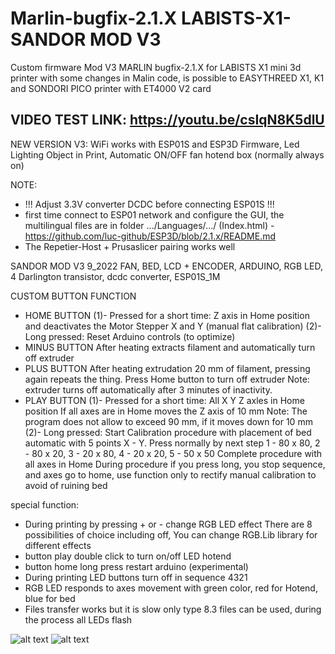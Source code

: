 # Marlin-bugfix-2.1.X LABISTS-X1-SANDOR MOD V3

Custom firmware Mod V3 MARLIN bugfix-2.1.X for LABISTS X1 mini 3d printer  with some changes in Malin code,  is possible to  EASYTHREED X1, K1 and SONDORI PICO printer with  ET4000 V2 card

VIDEO TEST LINK: https://youtu.be/csIqN8K5dlU
---------------

NEW VERSION V3: WiFi works with ESP01S and ESP3D Firmware, Led Lighting Object in Print, Automatic ON/OFF fan hotend box (normally always on)

NOTE:
- !!! Adjust 3.3V converter DCDC before connecting ESP01S !!!
- first time connect to ESP01 network and configure the GUI, the multilingual files are in folder .../Languages/.../ (Index.html) - https://github.com/luc-github/ESP3D/blob/2.1.x/README.md
- The Repetier-Host + Prusaslicer pairing works well

SANDOR MOD V3 9_2022
FAN, BED, LCD + ENCODER, ARDUINO, RGB LED, 4 Darlington transistor, dcdc converter, ESP01S_1M

CUSTOM BUTTON FUNCTION

- HOME BUTTON
(1)- Pressed for a short time:
Z axis in Home position and deactivates the Motor Stepper X and Y (manual flat calibration)
(2)- Long pressed:
Reset Arduino controls (to optimize) 
- MINUS BUTTON
After heating extracts filament and automatically turn off extruder
- PLUS BUTTON
After heating extrudation 20 mm of filament, pressing again repeats the thing. Press Home button to turn off extruder
Note: extruder turns off automatically after 3 minutes of inactivity.
- PLAY BUTTON
(1)- Pressed for a short time:
All X Y Z axles in Home position
If all axes are in Home moves the Z axis of 10 mm
Note: The program does not allow to exceed 90 mm, if it moves down for 10 mm
(2)- Long pressed:
Start Calibration procedure with placement of bed automatic with 5 points X - Y.
Press normally by next step 1 - 80 x 80, 2 - 80 x 20, 3 - 20 x 80, 4 - 20 x 20, 5 - 50 x 50
Complete procedure with all axes in Home
During procedure if you press long, you stop sequence, and axes go to home, 
use function only to rectify manual calibration to avoid of ruining bed

special function:
- During printing by pressing + or - change RGB LED effect
There are 8 possibilities of choice including off, You can change RGB.Lib library for different effects
- button play double click to turn on/off LED hotend
- button home long press restart arduino (experimental)
- During printing LED buttons turn off in sequence 4321
- RGB LED responds to axes movement with green color, red for Hotend, blue for bed
- Files transfer works but it is slow only type 8.3 files can be used, during the process all LEDs flash


![alt text](https://github.com/sandor-ino/MARLIN-2.0.8-LABISTS-X1-SANDOR-MOD/blob/SANDOR-MOD-V3/PINOUT%20sandor%20mod%20v3.jpg)
![alt text](https://github.com/sandor-ino/MARLIN-2.0.8-LABISTS-X1-SANDOR-MOD/blob/SANDOR-MOD-V3/ESP01S%20SETUP%20PINOUT.jpg)

